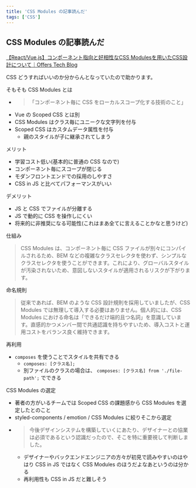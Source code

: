 ```yaml
---
title: 'CSS Modules の記事読んだ'
tags: ['CSS']
---
```


## CSS Modules の記事読んだ

[【React/Vue\.js】コンポーネント指向と好相性なCSS Modulesを用いたCSS設計について｜Offers Tech Blog](https://zenn.dev/offers/articles/20220804-css_design_with_css_modules)

CSS どうすればいいのか分からんとなっていたので助かります。

そもそも CSS Modules とは

- >「コンポーネント毎に CSS をローカルスコープ化する技術のこと」
- Vue の Scoped CSS とは別
- CSS Modules はクラス毎にユニークな文字列を付与
- Scoped CSS はカスタムデータ属性を付与
  - 親のスタイルが子に継承されてしまう

メリット

- 学習コスト低い(基本的に普通の CSS なので)
- コンポーネント毎にスコープが閉じる
- モダンフロントエンドでの採用のしやすさ
- CSS in JS と比べてパフォーマンスがいい

デメリット

- JS と CSS でファイルが分離する
- JS で動的に CSS を操作しにくい
- 将来的に非推奨になる可能性(これはまあ全てに言えることかなと思うけど)

仕組み

> CSS Modules は、コンポーネント毎に CSS ファイルが別々にコンパイルされるため、BEM などの複雑なクラスセレクタを使わず、シンプルなクラスセレクタを使うことができます。これにより、グローバルスタイルが汚染されないため、意図しないスタイルが適用されるリスクが下がります。

命名規則

> 従来であれば、BEM のような CSS 設計規則を採用していましたが、CSS Modules では無理して導入する必要はありません。個人的には、CSS Modules における命名は「できるだけ端的且つ名詞」を意識しています。直感的かつメンバー間で共通認識を持ちやすいため、導入コストと運用コストをバランス良く維持できます。

再利用

- `composes` を使うことでスタイルを共有できる
  - `composes: [クラス名];`
  - 別ファイルのクラスの場合は、 `composes: [クラス名] from './file-path';` でできる

CSS Modules の選定

- 著者の方がいるチームでは Scoped CSS の課題感から CSS Modules を選定したとのこと
- styled-components / emotion / CSS Modules に絞りそこから選定
- > 今後デザインシステムを構築していくにあたり、デザイナーとの協業は必須であるという認識だったので、そこを特に重要視して判断しました。
  - デザイナーやバックエンドエンジニアの方々が初見で読みやすいのはやはり CSS in JS ではなく CSS Modules のほうだよなあというのは分かる
  - 再利用性も CSS in JS だと難しそう
